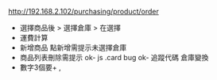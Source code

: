 http://192.168.2.102/purchasing/product/order
- 選擇商品後 > 選擇倉庫 > 在選擇
- 運費計算
- 新增商品 點新增需提示未選擇倉庫
- 商品列表刪除需提示
ok- js .card bug
ok- 追蹤代碼 倉庫變換
- 數字3個要+ ,